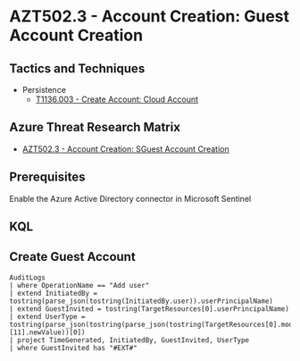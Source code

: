 # AZT502.3 - Account Creation: Guest Account Creation

## Tactics and Techniques

- Persistence
  - [T1136.003 - Create Account: Cloud Account](https://attack.mitre.org/techniques/T1136/003/)

## Azure Threat Research Matrix

- [AZT502.3 - Account Creation: SGuest Account Creation](https://microsoft.github.io/Azure-Threat-Research-Matrix/Persistence/AZT502/AZT502-3/)

## Prerequisites

Enable the Azure Active Directory connector in Microsoft Sentinel

## KQL

## Create Guest Account

```Kusto
AuditLogs
| where OperationName == "Add user"
| extend InitiatedBy = tostring(parse_json(tostring(InitiatedBy.user)).userPrincipalName)
| extend GuestInvited = tostring(TargetResources[0].userPrincipalName)
| extend UserType = tostring(parse_json(tostring(parse_json(tostring(TargetResources[0].modifiedProperties))[11].newValue))[0])
| project TimeGenerated, InitiatedBy, GuestInvited, UserType
| where GuestInvited has "#EXT#"
```

